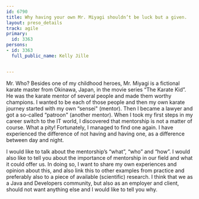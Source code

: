 ---
id: 6790
title: Why having your own Mr. Miyagi shouldn’t be luck but a given.
layout: preso_details
track: agile
primary:
  id: 3363
persons:
- id: 3363
  full_public_name: Kelly Jille

---
Mr. Who? Besides one of my childhood heroes, Mr. Miyagi is a fictional karate master from Okinawa, Japan, in the movie series “The Karate Kid”. He was the karate mentor of several people and made them worthy champions. I wanted to be each of those people and then my own karate journey started with my own “sensei" (mentor). Then I became a lawyer and got a so-called “patroon" (another mentor). When I took my first steps in my career switch to the IT world, I discovered that mentorship is not a matter of course. What a pity! Fortunately, I managed to find one again. I have experienced the difference of not having and having one, as a difference between day and night.

I would like to talk about the mentorship’s “what”, “who” and “how”. I would also like to tell you about the importance of mentorship in our field and what it could offer us. In doing so, I want to share my own experiences and opinion about this, and also link this to other examples from practice and preferably also to a piece of available (scientific) research. I think that we as a Java and Developers community, but also as an employer and client, should not want anything else and I would like to tell you why.